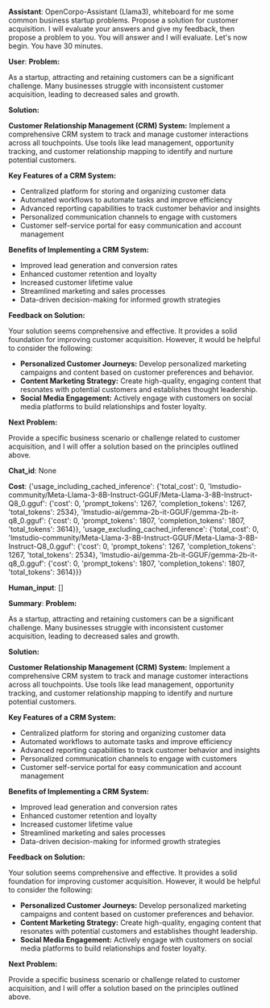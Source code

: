**Assistant**: OpenCorpo-Assistant (Llama3), whiteboard for me some common business startup problems. Propose a solution for customer acquisition. I will evaluate your answers and give my feedback, then propose a problem to you. You will answer and I will evaluate. Let's now begin. You have 30 minutes.

**User**: **Problem:**

As a startup, attracting and retaining customers can be a significant challenge. Many businesses struggle with inconsistent customer acquisition, leading to decreased sales and growth.

**Solution:**

**Customer Relationship Management (CRM) System:** Implement a comprehensive CRM system to track and manage customer interactions across all touchpoints. Use tools like lead management, opportunity tracking, and customer relationship mapping to identify and nurture potential customers.

**Key Features of a CRM System:**

- Centralized platform for storing and organizing customer data
- Automated workflows to automate tasks and improve efficiency
- Advanced reporting capabilities to track customer behavior and insights
- Personalized communication channels to engage with customers
- Customer self-service portal for easy communication and account management

**Benefits of Implementing a CRM System:**

- Improved lead generation and conversion rates
- Enhanced customer retention and loyalty
- Increased customer lifetime value
- Streamlined marketing and sales processes
- Data-driven decision-making for informed growth strategies

**Feedback on Solution:**

Your solution seems comprehensive and effective. It provides a solid foundation for improving customer acquisition. However, it would be helpful to consider the following:

- **Personalized Customer Journeys:** Develop personalized marketing campaigns and content based on customer preferences and behavior.
- **Content Marketing Strategy:** Create high-quality, engaging content that resonates with potential customers and establishes thought leadership.
- **Social Media Engagement:** Actively engage with customers on social media platforms to build relationships and foster loyalty.

**Next Problem:**

Provide a specific business scenario or challenge related to customer acquisition, and I will offer a solution based on the principles outlined above.

**Chat_id**: None

**Cost**: {'usage_including_cached_inference': {'total_cost': 0, 'lmstudio-community/Meta-Llama-3-8B-Instruct-GGUF/Meta-Llama-3-8B-Instruct-Q8_0.gguf': {'cost': 0, 'prompt_tokens': 1267, 'completion_tokens': 1267, 'total_tokens': 2534}, 'lmstudio-ai/gemma-2b-it-GGUF/gemma-2b-it-q8_0.gguf': {'cost': 0, 'prompt_tokens': 1807, 'completion_tokens': 1807, 'total_tokens': 3614}}, 'usage_excluding_cached_inference': {'total_cost': 0, 'lmstudio-community/Meta-Llama-3-8B-Instruct-GGUF/Meta-Llama-3-8B-Instruct-Q8_0.gguf': {'cost': 0, 'prompt_tokens': 1267, 'completion_tokens': 1267, 'total_tokens': 2534}, 'lmstudio-ai/gemma-2b-it-GGUF/gemma-2b-it-q8_0.gguf': {'cost': 0, 'prompt_tokens': 1807, 'completion_tokens': 1807, 'total_tokens': 3614}}}

**Human_input**: []

**Summary**: **Problem:**

As a startup, attracting and retaining customers can be a significant challenge. Many businesses struggle with inconsistent customer acquisition, leading to decreased sales and growth.

**Solution:**

**Customer Relationship Management (CRM) System:** Implement a comprehensive CRM system to track and manage customer interactions across all touchpoints. Use tools like lead management, opportunity tracking, and customer relationship mapping to identify and nurture potential customers.

**Key Features of a CRM System:**

- Centralized platform for storing and organizing customer data
- Automated workflows to automate tasks and improve efficiency
- Advanced reporting capabilities to track customer behavior and insights
- Personalized communication channels to engage with customers
- Customer self-service portal for easy communication and account management

**Benefits of Implementing a CRM System:**

- Improved lead generation and conversion rates
- Enhanced customer retention and loyalty
- Increased customer lifetime value
- Streamlined marketing and sales processes
- Data-driven decision-making for informed growth strategies

**Feedback on Solution:**

Your solution seems comprehensive and effective. It provides a solid foundation for improving customer acquisition. However, it would be helpful to consider the following:

- **Personalized Customer Journeys:** Develop personalized marketing campaigns and content based on customer preferences and behavior.
- **Content Marketing Strategy:** Create high-quality, engaging content that resonates with potential customers and establishes thought leadership.
- **Social Media Engagement:** Actively engage with customers on social media platforms to build relationships and foster loyalty.

**Next Problem:**

Provide a specific business scenario or challenge related to customer acquisition, and I will offer a solution based on the principles outlined above.


